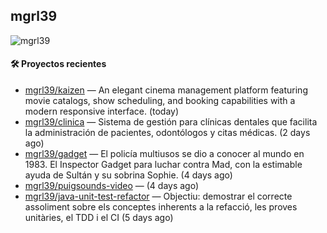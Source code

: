 ## mgrl39 
<p align="left"> <img src="https://komarev.com/ghpvc/?username=mgrbl&label=Profile%20views&color=0e75b6&style=flat" alt="mgrl39" /> </p>












#### 🛠 Proyectos recientes

- [mgrl39/kaizen](https://github.com/mgrl39/kaizen) — An elegant cinema management platform featuring movie catalogs, show scheduling, and booking capabilities with a modern responsive interface. (today)
- [mgrl39/clinica](https://github.com/mgrl39/clinica) — Sistema de gestión para clínicas dentales que facilita la administración de pacientes, odontólogos y citas médicas. (2 days ago)
- [mgrl39/gadget](https://github.com/mgrl39/gadget) — El policía multiusos se dio a conocer al mundo en 1983. El Inspector Gadget para luchar contra Mad, con la estimable ayuda de Sultán y su sobrina Sophie. (4 days ago)
- [mgrl39/puigsounds-video](https://github.com/mgrl39/puigsounds-video) —  (4 days ago)
- [mgrl39/java-unit-test-refactor](https://github.com/mgrl39/java-unit-test-refactor) — Objectiu: demostrar el correcte assoliment sobre els conceptes inherents a la refacció, les proves unitàries, el TDD i el CI (5 days ago)




